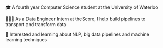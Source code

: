 🎓 A fourth year Computer Science student at the University of Waterloo

👨🏽‍💻 As a Data Engineer Intern at theScore, I help build pipelines to transport and transform data

🌱 Interested and learning about NLP, big data pipelines and machine learning techniques